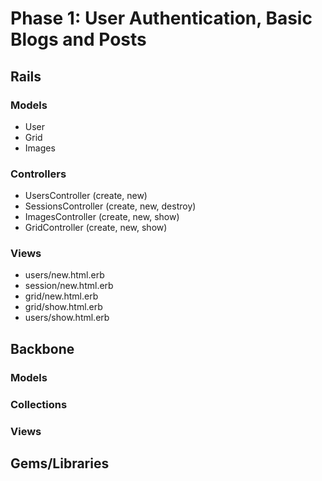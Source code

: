 # Phase 1: User Authentication, Basic Blogs and Posts

## Rails
### Models
* User
* Grid
* Images

### Controllers
* UsersController (create, new)
* SessionsController (create, new, destroy)
* ImagesController (create, new, show)
* GridController (create, new, show)

### Views
* users/new.html.erb
* session/new.html.erb
* grid/new.html.erb
* grid/show.html.erb
* users/show.html.erb

## Backbone
### Models

### Collections

### Views

## Gems/Libraries

